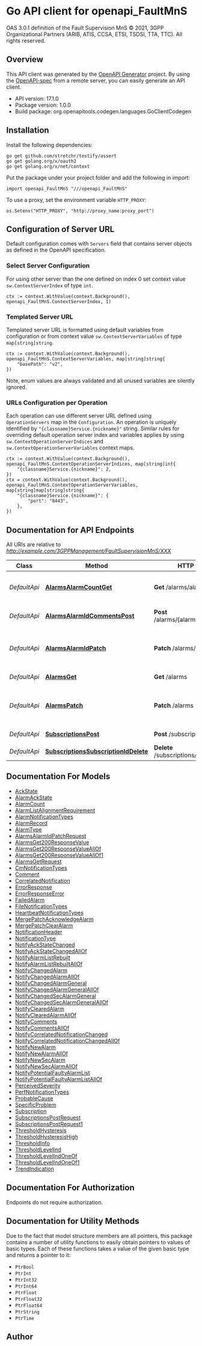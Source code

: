 # Go API client for openapi_FaultMnS

OAS 3.0.1 definition of the Fault Supervision MnS © 2021, 3GPP Organizational Partners (ARIB, ATIS, CCSA, ETSI, TSDSI, TTA, TTC). All rights reserved.

## Overview
This API client was generated by the [OpenAPI Generator](https://openapi-generator.tech) project.  By using the [OpenAPI-spec](https://www.openapis.org/) from a remote server, you can easily generate an API client.

- API version: 17.1.0
- Package version: 1.0.0
- Build package: org.openapitools.codegen.languages.GoClientCodegen

## Installation

Install the following dependencies:

```shell
go get github.com/stretchr/testify/assert
go get golang.org/x/oauth2
go get golang.org/x/net/context
```

Put the package under your project folder and add the following in import:

```golang
import openapi_FaultMnS "///openapi_FaultMnS"
```

To use a proxy, set the environment variable `HTTP_PROXY`:

```golang
os.Setenv("HTTP_PROXY", "http://proxy_name:proxy_port")
```

## Configuration of Server URL

Default configuration comes with `Servers` field that contains server objects as defined in the OpenAPI specification.

### Select Server Configuration

For using other server than the one defined on index 0 set context value `sw.ContextServerIndex` of type `int`.

```golang
ctx := context.WithValue(context.Background(), openapi_FaultMnS.ContextServerIndex, 1)
```

### Templated Server URL

Templated server URL is formatted using default variables from configuration or from context value `sw.ContextServerVariables` of type `map[string]string`.

```golang
ctx := context.WithValue(context.Background(), openapi_FaultMnS.ContextServerVariables, map[string]string{
	"basePath": "v2",
})
```

Note, enum values are always validated and all unused variables are silently ignored.

### URLs Configuration per Operation

Each operation can use different server URL defined using `OperationServers` map in the `Configuration`.
An operation is uniquely identified by `"{classname}Service.{nickname}"` string.
Similar rules for overriding default operation server index and variables applies by using `sw.ContextOperationServerIndices` and `sw.ContextOperationServerVariables` context maps.

```golang
ctx := context.WithValue(context.Background(), openapi_FaultMnS.ContextOperationServerIndices, map[string]int{
	"{classname}Service.{nickname}": 2,
})
ctx = context.WithValue(context.Background(), openapi_FaultMnS.ContextOperationServerVariables, map[string]map[string]string{
	"{classname}Service.{nickname}": {
		"port": "8443",
	},
})
```

## Documentation for API Endpoints

All URIs are relative to *http://example.com/3GPPManagement/FaultSupervisionMnS/XXX*

Class | Method | HTTP request | Description
------------ | ------------- | ------------- | -------------
*DefaultApi* | [**AlarmsAlarmCountGet**](docs/DefaultApi.md#alarmsalarmcountget) | **Get** /alarms/alarmCount | Get the alarm count per perceived severity
*DefaultApi* | [**AlarmsAlarmIdCommentsPost**](docs/DefaultApi.md#alarmsalarmidcommentspost) | **Post** /alarms/{alarmId}/comments | Add a comment to a single alarm
*DefaultApi* | [**AlarmsAlarmIdPatch**](docs/DefaultApi.md#alarmsalarmidpatch) | **Patch** /alarms/{alarmId} | Clear, acknowledge or unacknowledge a single alarm
*DefaultApi* | [**AlarmsGet**](docs/DefaultApi.md#alarmsget) | **Get** /alarms | Retrieve multiple alarms
*DefaultApi* | [**AlarmsPatch**](docs/DefaultApi.md#alarmspatch) | **Patch** /alarms | Clear, acknowledge or unacknowledge multiple alarms
*DefaultApi* | [**SubscriptionsPost**](docs/DefaultApi.md#subscriptionspost) | **Post** /subscriptions | Create a subscription
*DefaultApi* | [**SubscriptionsSubscriptionIdDelete**](docs/DefaultApi.md#subscriptionssubscriptioniddelete) | **Delete** /subscriptions/{subscriptionId} | Delete a subscription


## Documentation For Models

 - [AckState](docs/AckState.md)
 - [AlarmAckState](docs/AlarmAckState.md)
 - [AlarmCount](docs/AlarmCount.md)
 - [AlarmListAlignmentRequirement](docs/AlarmListAlignmentRequirement.md)
 - [AlarmNotificationTypes](docs/AlarmNotificationTypes.md)
 - [AlarmRecord](docs/AlarmRecord.md)
 - [AlarmType](docs/AlarmType.md)
 - [AlarmsAlarmIdPatchRequest](docs/AlarmsAlarmIdPatchRequest.md)
 - [AlarmsGet200ResponseValue](docs/AlarmsGet200ResponseValue.md)
 - [AlarmsGet200ResponseValueAllOf](docs/AlarmsGet200ResponseValueAllOf.md)
 - [AlarmsGet200ResponseValueAllOf1](docs/AlarmsGet200ResponseValueAllOf1.md)
 - [AlarmsGetRequest](docs/AlarmsGetRequest.md)
 - [CmNotificationTypes](docs/CmNotificationTypes.md)
 - [Comment](docs/Comment.md)
 - [CorrelatedNotification](docs/CorrelatedNotification.md)
 - [ErrorResponse](docs/ErrorResponse.md)
 - [ErrorResponseError](docs/ErrorResponseError.md)
 - [FailedAlarm](docs/FailedAlarm.md)
 - [FileNotificationTypes](docs/FileNotificationTypes.md)
 - [HeartbeatNotificationTypes](docs/HeartbeatNotificationTypes.md)
 - [MergePatchAcknowledgeAlarm](docs/MergePatchAcknowledgeAlarm.md)
 - [MergePatchClearAlarm](docs/MergePatchClearAlarm.md)
 - [NotificationHeader](docs/NotificationHeader.md)
 - [NotificationType](docs/NotificationType.md)
 - [NotifyAckStateChanged](docs/NotifyAckStateChanged.md)
 - [NotifyAckStateChangedAllOf](docs/NotifyAckStateChangedAllOf.md)
 - [NotifyAlarmListRebuilt](docs/NotifyAlarmListRebuilt.md)
 - [NotifyAlarmListRebuiltAllOf](docs/NotifyAlarmListRebuiltAllOf.md)
 - [NotifyChangedAlarm](docs/NotifyChangedAlarm.md)
 - [NotifyChangedAlarmAllOf](docs/NotifyChangedAlarmAllOf.md)
 - [NotifyChangedAlarmGeneral](docs/NotifyChangedAlarmGeneral.md)
 - [NotifyChangedAlarmGeneralAllOf](docs/NotifyChangedAlarmGeneralAllOf.md)
 - [NotifyChangedSecAlarmGeneral](docs/NotifyChangedSecAlarmGeneral.md)
 - [NotifyChangedSecAlarmGeneralAllOf](docs/NotifyChangedSecAlarmGeneralAllOf.md)
 - [NotifyClearedAlarm](docs/NotifyClearedAlarm.md)
 - [NotifyClearedAlarmAllOf](docs/NotifyClearedAlarmAllOf.md)
 - [NotifyComments](docs/NotifyComments.md)
 - [NotifyCommentsAllOf](docs/NotifyCommentsAllOf.md)
 - [NotifyCorrelatedNotificationChanged](docs/NotifyCorrelatedNotificationChanged.md)
 - [NotifyCorrelatedNotificationChangedAllOf](docs/NotifyCorrelatedNotificationChangedAllOf.md)
 - [NotifyNewAlarm](docs/NotifyNewAlarm.md)
 - [NotifyNewAlarmAllOf](docs/NotifyNewAlarmAllOf.md)
 - [NotifyNewSecAlarm](docs/NotifyNewSecAlarm.md)
 - [NotifyNewSecAlarmAllOf](docs/NotifyNewSecAlarmAllOf.md)
 - [NotifyPotentialFaultyAlarmList](docs/NotifyPotentialFaultyAlarmList.md)
 - [NotifyPotentialFaultyAlarmListAllOf](docs/NotifyPotentialFaultyAlarmListAllOf.md)
 - [PerceivedSeverity](docs/PerceivedSeverity.md)
 - [PerfNotificationTypes](docs/PerfNotificationTypes.md)
 - [ProbableCause](docs/ProbableCause.md)
 - [SpecificProblem](docs/SpecificProblem.md)
 - [Subscription](docs/Subscription.md)
 - [SubscriptionsPostRequest](docs/SubscriptionsPostRequest.md)
 - [SubscriptionsPostRequest1](docs/SubscriptionsPostRequest1.md)
 - [ThresholdHysteresis](docs/ThresholdHysteresis.md)
 - [ThresholdHysteresisHigh](docs/ThresholdHysteresisHigh.md)
 - [ThresholdInfo](docs/ThresholdInfo.md)
 - [ThresholdLevelInd](docs/ThresholdLevelInd.md)
 - [ThresholdLevelIndOneOf](docs/ThresholdLevelIndOneOf.md)
 - [ThresholdLevelIndOneOf1](docs/ThresholdLevelIndOneOf1.md)
 - [TrendIndication](docs/TrendIndication.md)


## Documentation For Authorization

 Endpoints do not require authorization.


## Documentation for Utility Methods

Due to the fact that model structure members are all pointers, this package contains
a number of utility functions to easily obtain pointers to values of basic types.
Each of these functions takes a value of the given basic type and returns a pointer to it:

* `PtrBool`
* `PtrInt`
* `PtrInt32`
* `PtrInt64`
* `PtrFloat`
* `PtrFloat32`
* `PtrFloat64`
* `PtrString`
* `PtrTime`

## Author



